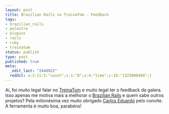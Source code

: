 ```yaml
---
layout: post
title: Brazilian Rails no TreinaTom - Feedback
tags:
- brazilian_rails
- palestra
- plugins
- rails
- ruby
- treinatom
status: publish
type: post
published: true
meta:
  _edit_last: "2440922"
  reddit: a:2:{s:5:"count";s:1:"0";s:4:"time";s:10:"1325090460";}
---
```

Aí, foi muito legal falar no [TreinaTom](http://www.treinatom.com.br/) e muito legal ter o feedback da galera. Isso apenas me motiva mais a melhorar o [Brazilian Rails](http://www.improveit.com.br/software_livre/brazilian_rails) e quem sabe outros projetos? Pela milionésima vez muito obrigado [Carlos Eduardo](http://www.workingwithrails.com/person/5582-carlos-eduardo-g-franco) pelo convite. A ferramenta é muito boa, parabéns!
